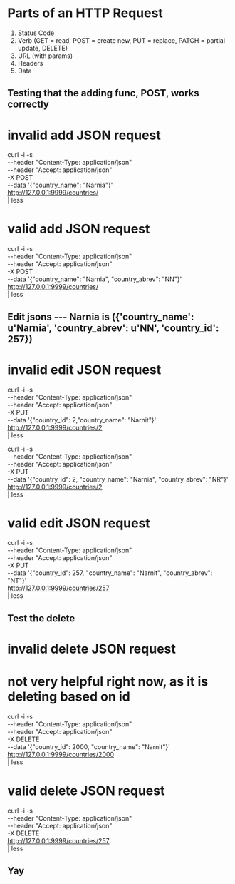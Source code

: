 
# Parts of an HTTP Request
1. Status Code
2. Verb (GET = read, POST = create new, PUT = replace, PATCH = partial update, DELETE)
3. URL (with params)
4. Headers
5. Data

## Testing that the adding func, POST, works correctly
# invalid add JSON request
curl -i -s \
    --header "Content-Type: application/json" \
    --header "Accept: application/json" \
    -X POST \
    --data '{"country_name": "Narnia"}' \
    http://127.0.0.1:9999/countries/ \
    | less


# valid add JSON request
curl -i -s \
    --header "Content-Type: application/json" \
    --header "Accept: application/json" \
    -X POST \
    --data '{"country_name": "Narnia", "country_abrev": "NN"}' \
    http://127.0.0.1:9999/countries/ \
    | less



## Edit jsons --- Narnia is ({'country_name': u'Narnia', 'country_abrev': u'NN', 'country_id': 257})
# invalid edit JSON request
curl -i -s \
    --header "Content-Type: application/json" \
    --header "Accept: application/json" \
    -X PUT \
    --data '{"country_id": 2,"country_name": "Narnit"}' \
    http://127.0.0.1:9999/countries/2 \
    | less

curl -i -s \
    --header "Content-Type: application/json" \
    --header "Accept: application/json" \
    -X PUT \
    --data '{"country_id": 2, "country_name": "Narnia", "country_abrev": "NR"}' \
    http://127.0.0.1:9999/countries/2 \
    | less


# valid edit JSON request
curl -i -s \
    --header "Content-Type: application/json" \
    --header "Accept: application/json" \
    -X PUT \
    --data '{"country_id": 257, "country_name": "Narnit", "country_abrev": "NT"}' \
    http://127.0.0.1:9999/countries/257 \
    | less



## Test the delete


# invalid delete JSON request
# not very helpful right now, as it is deleting based on id
curl -i -s \
    --header "Content-Type: application/json" \
    --header "Accept: application/json" \
    -X DELETE \
    --data '{"country_id": 2000, "country_name": "Narnit"}' \
    http://127.0.0.1:9999/countries/2000 \
    | less



# valid delete JSON request
curl -i -s \
    --header "Content-Type: application/json" \
    --header "Accept: application/json" \
    -X DELETE \
    http://127.0.0.1:9999/countries/257 \
    | less



## Yay






